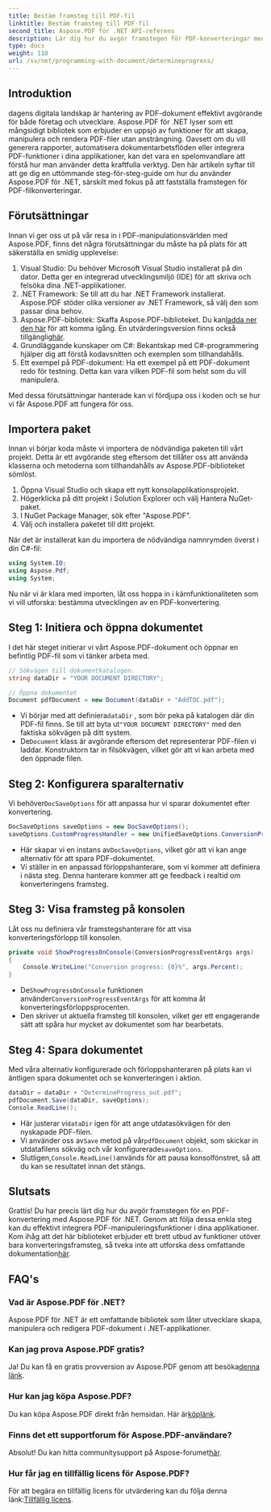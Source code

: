 ```yaml
---
title: Bestäm framsteg till PDF-fil
linktitle: Bestäm framsteg till PDF-fil
second_title: Aspose.PDF för .NET API-referens
description: Lär dig hur du avgör framstegen för PDF-konverteringar med Aspose.PDF för .NET i den här omfattande guiden.
type: docs
weight: 110
url: /sv/net/programming-with-document/determineprogress/
---
```

## Introduktion

dagens digitala landskap är hantering av PDF-dokument effektivt avgörande för både företag och utvecklare. Aspose.PDF för .NET lyser som ett mångsidigt bibliotek som erbjuder en uppsjö av funktioner för att skapa, manipulera och rendera PDF-filer utan ansträngning. Oavsett om du vill generera rapporter, automatisera dokumentarbetsflöden eller integrera PDF-funktioner i dina applikationer, kan det vara en spelomvandlare att förstå hur man använder detta kraftfulla verktyg. Den här artikeln syftar till att ge dig en uttömmande steg-för-steg-guide om hur du använder Aspose.PDF för .NET, särskilt med fokus på att fastställa framstegen för PDF-filkonverteringar.

## Förutsättningar

Innan vi ger oss ut på vår resa in i PDF-manipulationsvärlden med Aspose.PDF, finns det några förutsättningar du måste ha på plats för att säkerställa en smidig upplevelse:

1. Visual Studio: Du behöver Microsoft Visual Studio installerat på din dator. Detta ger en integrerad utvecklingsmiljö (IDE) för att skriva och felsöka dina .NET-applikationer.
2. .NET Framework: Se till att du har .NET Framework installerat. Aspose.PDF stöder olika versioner av .NET Framework, så välj den som passar dina behov.
3.  Aspose.PDF-bibliotek: Skaffa Aspose.PDF-biblioteket. Du kan[ladda ner den här](https://releases.aspose.com/pdf/net/) för att komma igång. En utvärderingsversion finns också tillgänglig[här](https://releases.aspose.com/).
4. Grundläggande kunskaper om C#: Bekantskap med C#-programmering hjälper dig att förstå kodavsnitten och exemplen som tillhandahålls.
5. Ett exempel på PDF-dokument: Ha ett exempel på ett PDF-dokument redo för testning. Detta kan vara vilken PDF-fil som helst som du vill manipulera.

Med dessa förutsättningar hanterade kan vi fördjupa oss i koden och se hur vi får Aspose.PDF att fungera för oss.

## Importera paket

Innan vi börjar koda måste vi importera de nödvändiga paketen till vårt projekt. Detta är ett avgörande steg eftersom det tillåter oss att använda klasserna och metoderna som tillhandahålls av Aspose.PDF-biblioteket sömlöst.

1. Öppna Visual Studio och skapa ett nytt konsolapplikationsprojekt.
2. Högerklicka på ditt projekt i Solution Explorer och välj Hantera NuGet-paket.
3. I NuGet Package Manager, sök efter "Aspose.PDF".
4. Välj och installera paketet till ditt projekt.

När det är installerat kan du importera de nödvändiga namnrymden överst i din C#-fil:

```csharp
using System.IO;
using Aspose.Pdf;
using System;
```

Nu när vi är klara med importen, låt oss hoppa in i kärnfunktionaliteten som vi vill utforska: bestämma utvecklingen av en PDF-konvertering.

## Steg 1: Initiera och öppna dokumentet

I det här steget initierar vi vårt Aspose.PDF-dokument och öppnar en befintlig PDF-fil som vi tänker arbeta med.

```csharp
// Sökvägen till dokumentkatalogen.
string dataDir = "YOUR DOCUMENT DIRECTORY";

// Öppna dokumentet
Document pdfDocument = new Document(dataDir + "AddTOC.pdf");
```

-  Vi börjar med att definiera`dataDir` , som bör peka på katalogen där din PDF-fil finns. Se till att byta ut`"YOUR DOCUMENT DIRECTORY"` med den faktiska sökvägen på ditt system.
-  De`Document` klass är avgörande eftersom det representerar PDF-filen vi laddar. Konstruktorn tar in filsökvägen, vilket gör att vi kan arbeta med den öppnade filen.

## Steg 2: Konfigurera sparalternativ 

 Vi behöver`DocSaveOptions` för att anpassa hur vi sparar dokumentet efter konvertering.

```csharp
DocSaveOptions saveOptions = new DocSaveOptions();
saveOptions.CustomProgressHandler = new UnifiedSaveOptions.ConversionProgressEventHandler(ShowProgressOnConsole);
```

- Här skapar vi en instans av`DocSaveOptions`, vilket gör att vi kan ange alternativ för att spara PDF-dokumentet.
- Vi ställer in en anpassad förloppshanterare, som vi kommer att definiera i nästa steg. Denna hanterare kommer att ge feedback i realtid om konverteringens framsteg.

## Steg 3: Visa framsteg på konsolen

Låt oss nu definiera vår framstegshanterare för att visa konverteringsförlopp till konsolen.

```csharp
private void ShowProgressOnConsole(ConversionProgressEventArgs args)
{
    Console.WriteLine("Conversion progress: {0}%", args.Percent);
}
```

-  De`ShowProgressOnConsole` funktionen använder`ConversionProgressEventArgs` för att komma åt konverteringsförloppsprocenten.
- Den skriver ut aktuella framsteg till konsolen, vilket ger ett engagerande sätt att spåra hur mycket av dokumentet som har bearbetats.

## Steg 4: Spara dokumentet

Med våra alternativ konfigurerade och förloppshanteraren på plats kan vi äntligen spara dokumentet och se konverteringen i aktion.

```csharp
dataDir = dataDir + "DetermineProgress_out.pdf";
pdfDocument.Save(dataDir, saveOptions);
Console.ReadLine();
```

-  Här justerar vi`dataDir` igen för att ange utdatasökvägen för den nyskapade PDF-filen.
-  Vi använder oss av`Save` metod på vår`pdfDocument` objekt, som skickar in utdatafilens sökväg och vår konfigurerade`saveOptions`.
-  Slutligen,`Console.ReadLine()`används för att pausa konsolfönstret, så att du kan se resultatet innan det stängs.

## Slutsats

 Grattis! Du har precis lärt dig hur du avgör framstegen för en PDF-konvertering med Aspose.PDF för .NET. Genom att följa dessa enkla steg kan du effektivt integrera PDF-manipuleringsfunktioner i dina applikationer. Kom ihåg att det här biblioteket erbjuder ett brett utbud av funktioner utöver bara konverteringsframsteg, så tveka inte att utforska dess omfattande dokumentation[här](https://reference.aspose.com/pdf/net/).


## FAQ's

### Vad är Aspose.PDF för .NET?  
Aspose.PDF för .NET är ett omfattande bibliotek som låter utvecklare skapa, manipulera och redigera PDF-dokument i .NET-applikationer.

### Kan jag prova Aspose.PDF gratis?  
 Ja! Du kan få en gratis provversion av Aspose.PDF genom att besöka[denna länk](https://releases.aspose.com/).

### Hur kan jag köpa Aspose.PDF?  
 Du kan köpa Aspose.PDF direkt från hemsidan. Här är[köplänk](https://purchase.aspose.com/buy).

### Finns det ett supportforum för Aspose.PDF-användare?  
 Absolut! Du kan hitta communitysupport på Aspose-forumet[här](https://forum.aspose.com/c/pdf/10).

### Hur får jag en tillfällig licens för Aspose.PDF?  
 För att begära en tillfällig licens för utvärdering kan du följa denna länk:[Tillfällig licens](https://purchase.aspose.com/temporary-license/).